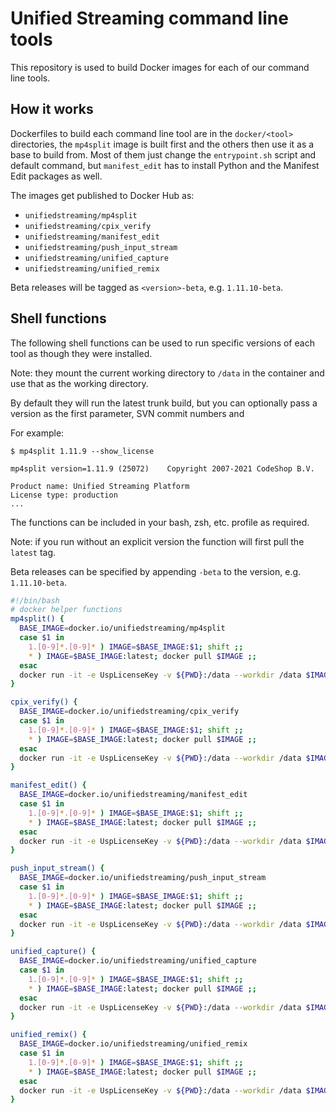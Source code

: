 # Unified Streaming command line tools

This repository is used to build Docker images for each of our command line
tools.

## How it works

Dockerfiles to build each command line tool are in the `docker/<tool>`
directories, the `mp4split` image is built first and the others then use it as
a base to build from. Most of them just change the `entrypoint.sh` script and
default command, but `manifest_edit` has to install Python and the Manifest
Edit packages as well.

The images get published to Docker Hub as:

* `unifiedstreaming/mp4split`
* `unifiedstreaming/cpix_verify`
* `unifiedstreaming/manifest_edit`
* `unifiedstreaming/push_input_stream`
* `unifiedstreaming/unified_capture`
* `unifiedstreaming/unified_remix`

Beta releases will be tagged as `<version>-beta`, e.g. `1.11.10-beta`.

## Shell functions

The following shell functions can be used to run specific versions of each tool
as though they were installed. 

Note: they mount the current working directory to `/data` in the container and
use that as the working directory.

By default they will run the latest trunk build, but you can optionally pass
a version as the first parameter, SVN commit numbers and 

For example:
```
$ mp4split 1.11.9 --show_license

mp4split version=1.11.9 (25072)    Copyright 2007-2021 CodeShop B.V.

Product name: Unified Streaming Platform
License type: production
...
```

The functions can be included in your bash, zsh, etc. profile as required.

Note: if you run without an explicit version the function will first pull the
`latest` tag.

Beta releases can be specified by appending `-beta` to the version, e.g.
`1.11.10-beta`.

```bash
#!/bin/bash
# docker helper functions
mp4split() {
  BASE_IMAGE=docker.io/unifiedstreaming/mp4split
  case $1 in
    1.[0-9]*.[0-9]* ) IMAGE=$BASE_IMAGE:$1; shift ;;
    * ) IMAGE=$BASE_IMAGE:latest; docker pull $IMAGE ;;
  esac
  docker run -it -e UspLicenseKey -v ${PWD}:/data --workdir /data $IMAGE "$@"
}

cpix_verify() {
  BASE_IMAGE=docker.io/unifiedstreaming/cpix_verify
  case $1 in
    1.[0-9]*.[0-9]* ) IMAGE=$BASE_IMAGE:$1; shift ;;
    * ) IMAGE=$BASE_IMAGE:latest; docker pull $IMAGE ;;
  esac
  docker run -it -e UspLicenseKey -v ${PWD}:/data --workdir /data $IMAGE "$@"
}

manifest_edit() {
  BASE_IMAGE=docker.io/unifiedstreaming/manifest_edit
  case $1 in
    1.[0-9]*.[0-9]* ) IMAGE=$BASE_IMAGE:$1; shift ;;
    * ) IMAGE=$BASE_IMAGE:latest; docker pull $IMAGE ;;
  esac
  docker run -it -e UspLicenseKey -v ${PWD}:/data --workdir /data $IMAGE "$@"
}

push_input_stream() {
  BASE_IMAGE=docker.io/unifiedstreaming/push_input_stream
  case $1 in
    1.[0-9]*.[0-9]* ) IMAGE=$BASE_IMAGE:$1; shift ;;
    * ) IMAGE=$BASE_IMAGE:latest; docker pull $IMAGE ;;
  esac
  docker run -it -e UspLicenseKey -v ${PWD}:/data --workdir /data $IMAGE "$@"
}

unified_capture() {
  BASE_IMAGE=docker.io/unifiedstreaming/unified_capture
  case $1 in
    1.[0-9]*.[0-9]* ) IMAGE=$BASE_IMAGE:$1; shift ;;
    * ) IMAGE=$BASE_IMAGE:latest; docker pull $IMAGE ;;
  esac
  docker run -it -e UspLicenseKey -v ${PWD}:/data --workdir /data $IMAGE "$@"
}

unified_remix() {
  BASE_IMAGE=docker.io/unifiedstreaming/unified_remix
  case $1 in
    1.[0-9]*.[0-9]* ) IMAGE=$BASE_IMAGE:$1; shift ;;
    * ) IMAGE=$BASE_IMAGE:latest; docker pull $IMAGE ;;
  esac
  docker run -it -e UspLicenseKey -v ${PWD}:/data --workdir /data $IMAGE "$@"
}

```